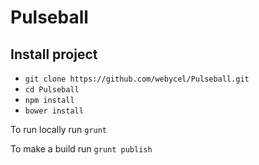 # Pulseball

## Install project

- `git clone https://github.com/webycel/Pulseball.git`
- `cd Pulseball`
- `npm install`
- `bower install`

To run locally run `grunt`

To make a build run `grunt publish`
